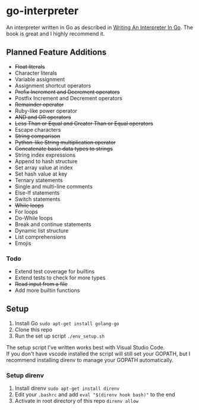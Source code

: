 # go-interpreter
An interpreter written in Go as described in [Writing An Interpreter In Go](https://interpreterbook.com/). The book is great and I highly recommend it.

## Planned Feature Additions
* ~~Float literals~~
* Character literals
* Variable assignment
* Assignment shortcut operators
* ~~Prefix Increment and Decrement operators~~
* Postfix Increment and Decrement operators
* ~~Remainder operator~~
* Ruby-like power operator
* ~~AND and OR operators~~
* ~~Less Than or Equal and Greater Than or Equal operators~~
* Escape characters
* ~~String comparison~~
* ~~Python-like String multiplication operator~~
* ~~Concatenate basic data types to strings~~
* String index expressions
* Append to hash structure
* Set array value at index
* Set hash value at key
* Ternary statements
* Single and multi-line comments
* Else-If statements
* Switch statements
* ~~While loops~~
* For loops
* Do-While loops
* Break and continue statements
* Dynamic list structure
* List comprehensions
* Emojis

### Todo
* Extend test coverage for builtins
* Extend tests to check for more types
* ~~Read input from a file~~
* Add more builtin functions

## Setup
1. Install Go ```sudo apt-get install golang-go```
2. Clone this repo
3. Run the set up script ```./env_setup.sh```

The setup script I've written works best with Visual Studio Code.  
If you don't have vscode installed the script will still set your GOPATH, but I recommend installing direnv to manage your GOPATH automatically.  

### Setup direnv
1. Install direnv ```sudo apt-get install direnv```
2. Edit your ```.bashrc``` and add ```eval "$(direnv hook bash)"``` to the end
3. Activate in root directory of this repo ```direnv allow```
